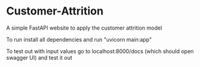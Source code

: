# Customer-Attrition
A simple FastAPI website to apply the customer attrition model

To run install all dependencies and run "uvicorn main:app"

To test out with input values go to localhost:8000/docs (which should open swagger UI) and test it out

